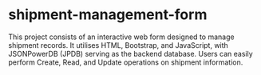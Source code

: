 # shipment-management-form
This project consists of an interactive web form designed to manage shipment records. It utilises HTML, Bootstrap, and JavaScript, with JSONPowerDB (JPDB) serving as the backend database. Users can easily perform Create, Read, and Update operations on shipment information.
